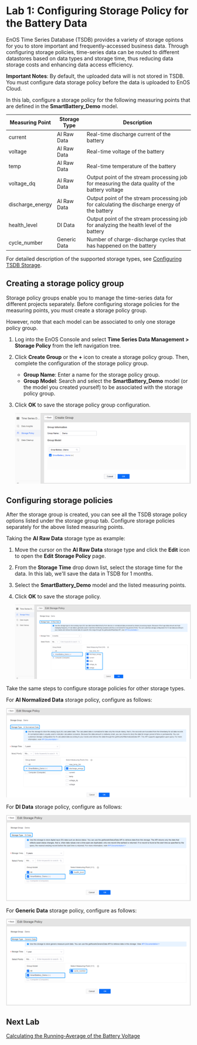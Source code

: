 # Lab 1: Configuring Storage Policy for the Battery Data

EnOS Time Series Database (TSDB) provides a variety of storage options for you to store important and frequently-accessed business data. Through configuring storage policies, time-series data can be routed to different datastores based on data types and storage time, thus reducing data storage costs and enhancing data access efficiency.

**Important Notes**: By default, the uploaded data will is not stored in TSDB. You must configure data storage policy before the data is uploaded to EnOS Cloud.

In this lab, configure a storage policy for the following measuring points that are defined in the **SmartBattery_Demo** model.

| Measuring Point  | Storage Type | Description                                                  |
| ---------------- | ------------ | ------------------------------------------------------------ |
| current          | AI Raw Data  | Real-time discharge current of the battery                   |
| voltage          | AI Raw Data  | Real-time voltage of the battery                             |
| temp             | AI Raw Data  | Real-time temperature of the battery                         |
| voltage_dq       | AI Raw Data  | Output point of the stream processing job for measuring the data quality of the battery voltage |
| discharge_energy | AI Raw Data  | Output point of the stream processing job for calculating the discharge energy of the battery |
| health_level     | DI Data      | Output point of the stream processing job for analyzing the health level of the battery |
| cycle_number     | Generic Data | Number of charge-discharge cycles that has happened on the battery                                 |

For detailed description of the supported storage types, see [Configuring TSDB Storage](https://support.envisioniot.com/docs/data-asset/en/latest/configuring_tsdb_storage.html).

## Creating a storage policy group

Storage policy groups enable you to manage the time-series data for different projects separately. Before configuring storage policies for the measuring points, you must create a storage policy group.

However, note that each model can be associated to only one storage policy group.

1. Log into the EnOS Console and select **Time Series Data Management > Storage Policy** from the left navigation tree.

2. Click **Create Group** or the **+** icon to create a storage policy group. Then, complete the configuration of the storage policy group.

   - **Group Name**: Enter a name for the storage policy group.
   - **Group Model**: Search and select the **SmartBattery_Demo** model (or the model you created yourself) to be associated with the storage policy group.

3. Click **OK** to save the storage policy group configuration.

   ![](media/storage_policy_group.png)




## Configuring storage policies

After the storage group is created, you can see all the TSDB storage policy options listed under the storage group tab. Configure storage policies separately for the above listed measuring points.

Taking the **AI Raw Data** storage type as example:

1. Move the cursor on the **AI Raw Data** storage type and click the **Edit** icon to open the **Edit Storage Policy** page.

2. From the **Storage Time** drop down list, select the storage time for the data. In this lab, we'll save the data in TSDB for 1 months.

3. Select the **SmartBattery_Demo** model and the listed measuring points.

4. Click **OK** to save the storage policy.

   ![](media/storage_policy_config_1.png)



Take the same steps to configure storage policies for other storage types.

For **AI Normalized Data** storage policy, configure as follows:

![](media/storage_policy_config_2.png)



For **DI Data** storage policy, configure as follows:

![](media/storage_policy_config_3.png)



For **Generic Data** storage policy, configure as follows:

![](media/storage_policy_config_4.png)

## Next Lab

[Calculating the Running-Average of the Battery Voltage](303-2_calculating_average_voltage.md)

